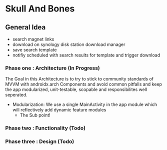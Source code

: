 # Skull And Bones

## General Idea
* search magnet links
* download on synology disk station download manager
* save search template
* notifiy scheduled with search results for template and trigger download

### Phase one : Architecture   (In Progress)

The Goal in this Architecture is to try to stick to community standards of MVVM with androidx.arch Components and avoid
common pitfalls and keep the app modularized, unit-testable, scopable and responsibilites well seperated.

- Modularization: We use a single MainActivity in the app module which will reflectively add dynamic feature modules
   - The Sub point!  



### Phase two : Functionality   (Todo)
### Phase three : Design   (Todo)

